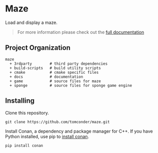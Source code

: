 # Maze

Load and display a maze.

> For more information please check out the [full documentation](https://tomconder.github.io/maze/)

## Project Organization

    maze
      + 3rdparty        # third party dependencies
      + build-scripts   # build utility scripts 
      + cmake           # cmake specific files
      + docs            # documentation
      + game            # source files for maze   
      + sponge          # source files for sponge game engine
      
## Installing

Clone this repository.

```
git clone https://github.com/tomconder/maze.git
```

Install Conan, a dependency and package manager for C++. If you have Python installed, use pip
to [install conan](https://docs.conan.io/en/latest/installation.html).

```
pip install conan
```
